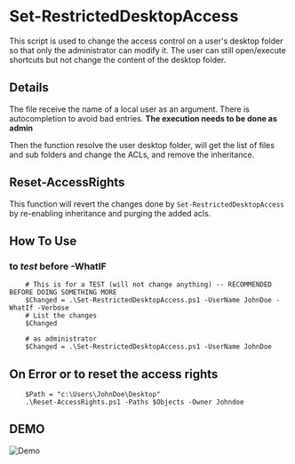 # Set-RestrictedDesktopAccess

This script is used to change the access control on a user's desktop folder so that only the administrator can modify it. The user can still open/execute shortcuts but not change the
content of the desktop folder.

## Details

The file receive the name of a local user as an argument. There is autocompletion to avoid bad entries. **The execution needs to be done as admin**

Then the function resolve the user desktop folder, will get the list of files and sub folders and change the ACLs, and remove the inheritance.

## Reset-AccessRights

This function will revert the changes done by ```Set-RestrictedDesktopAccess``` by re-enabling inheritance and purging the added acls.

## How To Use

### to *test* before **-WhatIF**
```
    # This is for a TEST (will not change anything) -- RECOMMENDED BEFORE DOING SOMETHING MORE  
    $Changed = .\Set-RestrictedDesktopAccess.ps1 -UserName JohnDoe -WhatIf -Verbose
    # List the changes
    $Changed
```


```
    # as administrator
    $Changed = .\Set-RestrictedDesktopAccess.ps1 -UserName JohnDoe
```

## On Error or to reset the access rights

```
	$Path = "c:\Users\JohnDoe\Desktop"
    .\Reset-AccessRights.ps1 -Paths $Objects -Owner Johndoe
```  


## DEMO

![Demo](https://raw.githubusercontent.com/arsscriptum/PowerShell.Reddit.Support/main/SetDesktopRights/img/demo.gif)